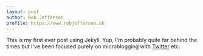 ```yaml
---
layout: post
author: Rob Jefferson
profile: https://www.robjefferson.uk
---
```

This is my first ever post using Jekyll. Yup, I'm probably quite far behind the times but I've been focused purely on microblogging with [Twitter](https://twitter.com/robjefferson) etc.